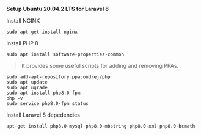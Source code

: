 
**Setup Ubuntu 20.04.2 LTS for Laravel 8**

Install NGINX

    sudo apt-get install nginx

Install PHP 8

    sudo apt install software-properties-common

>  It provides some useful scripts for adding and removing PPAs.

    sudo add-apt-repository ppa:ondrej/php
    sudo apt update
    sudo apt ugrade
    sudo apt install php8.0-fpm
    php -v
    sudo service php8.0-fpm status

Install  Laravel 8 depedencies

    apt-get install php8.0-mysql php8.0-mbstring php8.0-xml php8.0-bcmath




